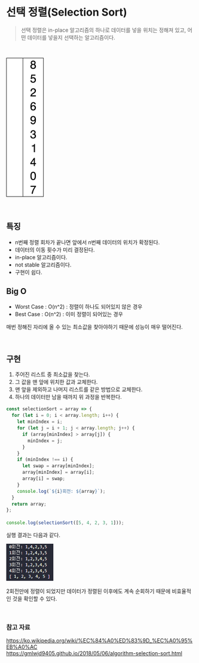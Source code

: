 # 선택 정렬(Selection Sort)

> 선택 정렬은 in-place 알고리즘의 하나로 데이터를 넣을 위치는 정해져 있고, 어떤 데이터를 넣을지 선택하는 알고리즘이다.

<br>

![선택 정렬](https://github.com/chanyDev/TIL/blob/main/img/%EC%95%8C%EA%B3%A0%EB%A6%AC%EC%A6%98/%EC%A0%95%EB%A0%AC/%EC%84%A0%ED%83%9D%20%EC%A0%95%EB%A0%AC.gif?raw=true)

<br>

## 특징

- n번째 정렬 회차가 끝나면 앞에서 n번째 데이터의 위치가 확정된다.
- 데이터의 이동 횟수가 미리 결정된다.
- in-place 알고리즘이다.
- not stable 알고리즘이다.
- 구현이 쉽다.

## Big O

- Worst Case : O(n^2) : 정렬이 하나도 되어있지 않은 경우
- Best Case : O(n^2) : 이미 정렬이 되어있는 경우

매번 정해진 자리에 올 수 있는 최소값을 찾아야하기 때문에 성능이 매우 떨어진다.

<br>

## 구현

1. 주어진 리스트 중 최소값을 찾는다.
2. 그 값을 맨 앞에 위치한 값과 교체한다.
3. 맨 앞을 제외하고 나머지 리스트를 같은 방법으로 교체한다.
4. 하나의 데이터만 남을 때까지 위 과정을 반복한다.

```js
const selectionSort = array => {
  for (let i = 0; i < array.length; i++) {
    let minIndex = i;
    for (let j = i + 1; j < array.length; j++) {
      if (array[minIndex] > array[j]) {
        minIndex = j;
      }
    }
    if (minIndex !== i) {
      let swap = array[minIndex];
      array[minIndex] = array[i];
      array[i] = swap;
    }
    console.log(`${i}회전: ${array}`);
  }
  return array;
};

console.log(selectionSort([5, 4, 2, 3, 1]));
```

실행 결과는 다음과 같다.

![선택 정렬 출력](https://github.com/chanyDev/TIL/blob/main/img/%EC%95%8C%EA%B3%A0%EB%A6%AC%EC%A6%98/%EC%A0%95%EB%A0%AC/%EC%84%A0%ED%83%9D%20%EC%A0%95%EB%A0%AC%20%EC%B6%9C%EB%A0%A5.PNG?raw=true)

2회전만에 정렬이 되었지만 데이터가 정렬된 이후에도 계속 순회하기 때문에 비효율적인 것을 확인할 수 있다.

<br>

### 참고 자료

https://ko.wikipedia.org/wiki/%EC%84%A0%ED%83%9D_%EC%A0%95%EB%A0%AC <br>
https://gmlwjd9405.github.io/2018/05/06/algorithm-selection-sort.html
